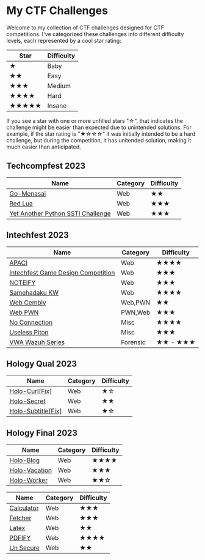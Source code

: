 # My CTF Challenges

Welcome to my collection of CTF challenges designed for CTF competitions. I've categorized these challenges into different difficulty levels, each represented by a cool star rating:

| Star | Difficulty |
|------|------------|
| ★    | Baby       |
| ★★   | Easy       |
| ★★★  | Medium     |
| ★★★★ | Hard       |
| ★★★★★| Insane     |

If you see a star with one or more unfilled stars "☆", that indicates the challenge might be easier than expected due to unintended solutions. For example, if the star rating is "★☆☆☆" it was initially intended to be a hard challenge, but during the competition, it has unitended solution, making it much easier than anticipated.

## Techcompfest 2023

|Name|Category|Difficulty|
|----|--------|----------|
|[Go-Menasai](./Techcompfest-2022/Go-Menasai/)|Web|★★|
|[Red Lua](./Techcompfest-2022/Red%20Lua/)|Web|★★★|
|[Yet Another Python SSTI Challenge](./Techcompfest-2022/Yet%20Another%20Python%20SSTI%20Challenge/)|Web|★★★|

## Intechfest 2023

|Name|Category|Difficulty|
|----|--------|----------|
|[APACI](./Intechfest-2023/Web-Exploitation/APACI/)|Web|★★★★|
|[Intechfest Game Design Competition](./Intechfest-2023/Web-Exploitation/Intechfest%20Game%20Design%20Competition/)|Web|★★★|
|[NOTEIFY](./Intechfest-2023/Web-Exploitation/NOTEIFY/)|Web|★★★|
|[Samehadaku KW](./Intechfest-2023/Web-Exploitation/Samehadaku%20KW/)|Web|★★★★|
|[Web Cembly](./Intechfest-2023/PWN/web-cembly/)|Web,PWN|★★|
|[Web PWN](./Intechfest-2023/PWN/web-pwn/)|PWN,Web|★★★|
|[No Connection](./Intechfest-2023/Misc/no-connection/)|Misc|★★★★|
|[Useless Piton](./Intechfest-2023/Misc/useless-piton/)|Misc|★★★|
|[VWA Wazuh Series](./Intechfest-2023/Forensic/VWA-Wazuh(Series)/)|Forensic|★★ - ★★★|

## Hology Qual 2023

|Name|Category|Difficulty|
|----|--------|----------|
|[Holo-Curl[Fix]](./Hology-qual-2023/Holo-Curl[Fix]/)|Web|★☆|
|[Holo-Secret](./Hology-qual-2023/Holo-Secret/)|Web|★★|
|[Holo-Subtitle[Fix]](./Hology-qual-2023/Holo-Subtitle[Fix]/)|Web|★☆|

## Hology Final 2023

|Name|Category|Difficulty|
|----|--------|----------|
|[Holo-Blog](./Hology-final-2023/Holo-Blog/)|Web|★★★★|
|[Holo-Vacation](./Hology-final-2023/Holo-Vacation/)|Web|★★★|
|[Holo-Worker](./Hology-final-2023/Holo-Vacation/)|Web|★★☆|

|Name|Category|Difficulty|
|----|--------|----------|
|[Calculator](./TCP1P-CTF-2023/Web/calculator/)|Web|★★★|
|[Fetcher](./TCP1P-CTF-2023/Web/fetcher/)|Web|★★★|
|[Latex](./TCP1P-CTF-2023/Web/Latex/)|Web|★★|
|[PDFIFY](./TCP1P-CTF-2023/Web/PDFIFY/)|Web|★★★★|
|[Un Secure](./TCP1P-CTF-2023/Web/Un%20Secure/)|Web|★★|
